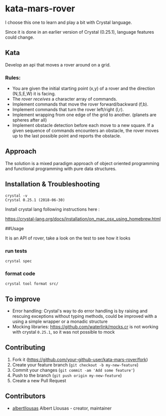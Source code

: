 # kata-mars-rover
I choose this one to learn and play a bit with Crystal language.

Since it is done in an earlier version of Crystal (0.25.1), language features could change.

## Kata
Develop an api that moves a rover around on a grid.

### Rules:

- You are given the initial starting point (x,y) of a rover and the direction (N,S,E,W) it is facing.
- The *rover receives* a character array of commands.
- Implement commands that move the rover forward/backward (f,b).
- Implement commands that turn the rover left/right (l,r).
- Implement wrapping from one edge of the grid to another. (planets are spheres after all)
- Implement obstacle detection before each move to a new square. If a given sequence of commands encounters an obstacle,
  the rover moves up to the last possible point and reports the obstacle.

## Approach
The solution is a mixed paradigm approach of object oriented programming and functional programming with pure data structures.

## Installation & Troubleshooting

```shell
crystal -v
Crystal 0.25.1 (2018-06-30)
```
Install crystal lang following instructions here :

https://crystal-lang.org/docs/installation/on_mac_osx_using_homebrew.html

##Usage

It is an API of rover, take a look on the test to see how it looks

### run tests
```crystal
crystal spec
```
### format code
```crystal
crystal tool format src/
```

## To improve

- Error handling: Crystal's way to do error handling is by raising and rescuing exceptions without typing methods,
  could be improved with a using a simple wrapper or a monadic structure
- Mocking libraries: https://github.com/waterlink/mocks.cr is not working with crystal `0.25.1`, so it was not possible to mock  

## Contributing

1. Fork it (<https://github.com/your-github-user/kata-mars-rover/fork>)
2. Create your feature branch (`git checkout -b my-new-feature`)
3. Commit your changes (`git commit -am 'Add some feature'`)
4. Push to the branch (`git push origin my-new-feature`)
5. Create a new Pull Request


## Contributors

- [albertllousas](https://github.com/albertllousas) Albert Llousas - creator, maintainer
